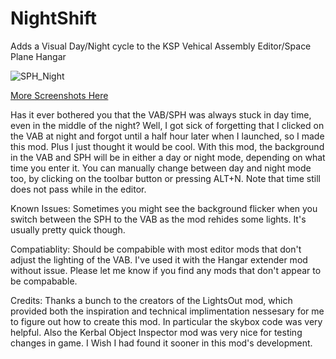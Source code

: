 # NightShift
Adds a Visual Day/Night cycle to the KSP Vehical Assembly Editor/Space Plane Hangar

![SPH_Night](https://user-images.githubusercontent.com/31460040/172124723-fbdbe182-e567-4904-be34-5b93b8a2caee.png)

[More Screenshots Here](https://imgur.com/a/IYG9oti)

Has it ever bothered you that the VAB/SPH was always stuck in day time, even in the middle of the night? Well, I got sick of forgetting that I clicked on the VAB at night and forgot until a half hour later when I launched, so I made this mod. Plus I just thought it would be cool. With this mod, the background in the VAB and SPH will be in either a day or night mode, depending on what time you enter it. You can manually change between day and night mode too, by clicking on the toolbar button or pressing ALT+N. Note that time still does not pass while in the editor.

Known Issues:
Sometimes you might see the background flicker when you switch between the SPH to the VAB as the mod rehides some lights. It's usually pretty quick though.

Compatiablity:
Should be compabible with most editor mods that don't adjust the lighting of the VAB.
I've used it with the Hangar extender mod without issue.
Please let me know if you find any mods that don't appear to be compabable.

Credits:
Thanks a bunch to the creators of the LightsOut mod, which provided both the inspiration and technical implimentation nessesary for me to figure out how to create this mod. In particular the skybox code was very helpful. Also the Kerbal Object Inspector mod was very nice for testing changes in game. I Wish I had found it sooner in this mod's development.
